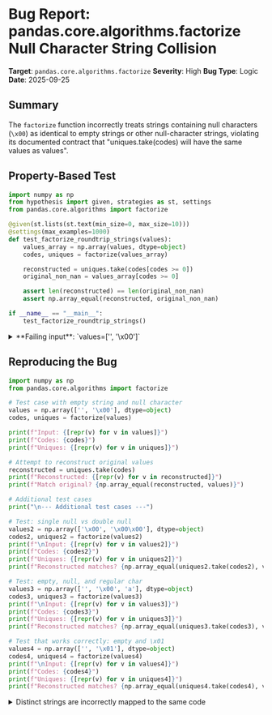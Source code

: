# Bug Report: pandas.core.algorithms.factorize Null Character String Collision

**Target**: `pandas.core.algorithms.factorize`
**Severity**: High
**Bug Type**: Logic
**Date**: 2025-09-25

## Summary

The `factorize` function incorrectly treats strings containing null characters (`\x00`) as identical to empty strings or other null-character strings, violating its documented contract that "uniques.take(codes) will have the same values as values".

## Property-Based Test

```python
import numpy as np
from hypothesis import given, strategies as st, settings
from pandas.core.algorithms import factorize

@given(st.lists(st.text(min_size=0, max_size=10)))
@settings(max_examples=1000)
def test_factorize_roundtrip_strings(values):
    values_array = np.array(values, dtype=object)
    codes, uniques = factorize(values_array)

    reconstructed = uniques.take(codes[codes >= 0])
    original_non_nan = values_array[codes >= 0]

    assert len(reconstructed) == len(original_non_nan)
    assert np.array_equal(reconstructed, original_non_nan)

if __name__ == "__main__":
    test_factorize_roundtrip_strings()
```

<details>

<summary>
**Failing input**: `values=['', '\x00']`
</summary>
```
Traceback (most recent call last):
  File "/home/npc/pbt/agentic-pbt/worker_/51/hypo.py", line 18, in <module>
    test_factorize_roundtrip_strings()
    ~~~~~~~~~~~~~~~~~~~~~~~~~~~~~~~~^^
  File "/home/npc/pbt/agentic-pbt/worker_/51/hypo.py", line 6, in test_factorize_roundtrip_strings
    @settings(max_examples=1000)
                   ^^^
  File "/home/npc/miniconda/lib/python3.13/site-packages/hypothesis/core.py", line 2124, in wrapped_test
    raise the_error_hypothesis_found
  File "/home/npc/pbt/agentic-pbt/worker_/51/hypo.py", line 15, in test_factorize_roundtrip_strings
    assert np.array_equal(reconstructed, original_non_nan)
           ~~~~~~~~~~~~~~^^^^^^^^^^^^^^^^^^^^^^^^^^^^^^^^^
AssertionError
Falsifying example: test_factorize_roundtrip_strings(
    values=['', '\x00'],
)
```
</details>

## Reproducing the Bug

```python
import numpy as np
from pandas.core.algorithms import factorize

# Test case with empty string and null character
values = np.array(['', '\x00'], dtype=object)
codes, uniques = factorize(values)

print(f"Input: {[repr(v) for v in values]}")
print(f"Codes: {codes}")
print(f"Uniques: {[repr(v) for v in uniques]}")

# Attempt to reconstruct original values
reconstructed = uniques.take(codes)
print(f"Reconstructed: {[repr(v) for v in reconstructed]}")
print(f"Match original? {np.array_equal(reconstructed, values)}")

# Additional test cases
print("\n--- Additional test cases ---")

# Test: single null vs double null
values2 = np.array(['\x00', '\x00\x00'], dtype=object)
codes2, uniques2 = factorize(values2)
print(f"\nInput: {[repr(v) for v in values2]}")
print(f"Codes: {codes2}")
print(f"Uniques: {[repr(v) for v in uniques2]}")
print(f"Reconstructed matches? {np.array_equal(uniques2.take(codes2), values2)}")

# Test: empty, null, and regular char
values3 = np.array(['', '\x00', 'a'], dtype=object)
codes3, uniques3 = factorize(values3)
print(f"\nInput: {[repr(v) for v in values3]}")
print(f"Codes: {codes3}")
print(f"Uniques: {[repr(v) for v in uniques3]}")
print(f"Reconstructed matches? {np.array_equal(uniques3.take(codes3), values3)}")

# Test that works correctly: empty and \x01
values4 = np.array(['', '\x01'], dtype=object)
codes4, uniques4 = factorize(values4)
print(f"\nInput: {[repr(v) for v in values4]}")
print(f"Codes: {codes4}")
print(f"Uniques: {[repr(v) for v in uniques4]}")
print(f"Reconstructed matches? {np.array_equal(uniques4.take(codes4), values4)}")
```

<details>

<summary>
Distinct strings are incorrectly mapped to the same code
</summary>
```
Input: ["''", "'\\x00'"]
Codes: [0 0]
Uniques: ["''"]
Reconstructed: ["''", "''"]
Match original? False

--- Additional test cases ---

Input: ["'\\x00'", "'\\x00\\x00'"]
Codes: [0 0]
Uniques: ["'\\x00'"]
Reconstructed matches? False

Input: ["''", "'\\x00'", "'a'"]
Codes: [0 0 1]
Uniques: ["''", "'a'"]
Reconstructed matches? False

Input: ["''", "'\\x01'"]
Codes: [0 1]
Uniques: ["''", "'\\x01'"]
Reconstructed matches? True
```
</details>

## Why This Is A Bug

This violates the explicitly documented contract of `factorize`. The function's docstring states: "codes : ndarray - An integer ndarray that's an indexer into `uniques`. `uniques.take(codes)` will have the same values as `values`." This guarantee is broken when strings contain null characters.

The bug causes **silent data corruption**: Two distinct Python string values (`''` with length 0 and `'\x00'` with length 1) are assigned the same code, making them indistinguishable after factorization. This violates Python's string semantics where these are different values (`'' != '\x00'`).

The issue appears to stem from underlying C code treating `\x00` as a string terminator rather than a valid character within Python strings, which are length-prefixed and can contain null bytes.

## Relevant Context

- **Similar known issue**: GitHub issue #34551 confirms related null byte handling problems in pandas StringHashTable
- **Affected use cases**: Binary data in strings, C-string imports with embedded nulls, control characters in text data, database values with null bytes
- **Inconsistent behavior**: The function correctly distinguishes `''` from `'\x01'` but fails for `'\x00'`, indicating special (incorrect) handling of null bytes
- **Documentation reference**: [pandas.factorize documentation](https://pandas.pydata.org/docs/reference/api/pandas.factorize.html)
- **Python string semantics**: Python strings can contain any byte value including nulls - [PEP 393](https://peps.python.org/pep-0393/)

## Proposed Fix

The fix requires ensuring that string comparison and hashing in the factorization code properly handles the full string content including null bytes, not treating `\x00` as a terminator. This likely involves modifying the underlying StringHashTable implementation to use Python's string length rather than relying on C-style null termination. A high-level approach would be:

1. Identify where StringHashTable or factorize_array uses C string functions
2. Replace strlen/strcmp with Python string operations that respect the full string length
3. Ensure hash functions consider all bytes in the string, not stopping at null bytes
4. Add comprehensive test coverage for strings with null characters

Without access to the exact implementation details, a specific patch cannot be provided, but the core issue is clear: the code must respect Python's string semantics where null bytes are valid characters, not terminators.